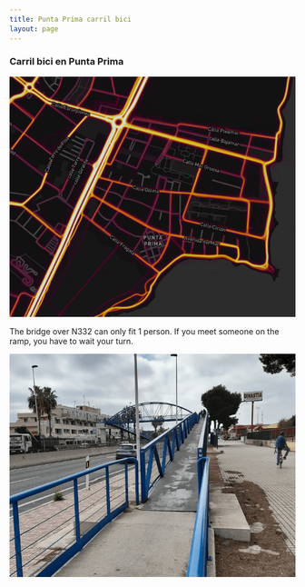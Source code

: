 ```yaml
---
title: Punta Prima carril bici
layout: page
---
```


### Carril bici en Punta Prima 

<img src="/assets/orihuela/puntaprimastrava.jpg" class="img-fluid" alt="Orihuela Costa Punta Prima carril bici" />

The bridge over N332 can only fit 1 person.
If you meet someone on the ramp, you have to wait your turn.

<img src="/assets/orihuela/bridge-n332.png" class="img-fluid" />

